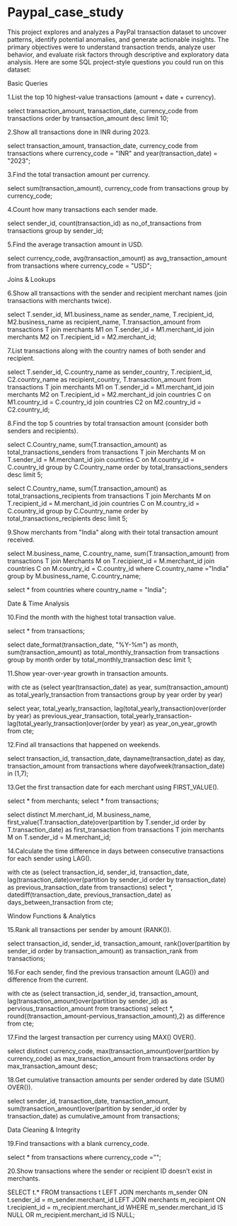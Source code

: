 # Paypal_case_study
This project explores and analyzes a PayPal transaction dataset to uncover patterns, identify potential anomalies, and generate actionable insights. The primary objectives were to understand transaction trends, analyze user behavior, and evaluate risk factors through descriptive and exploratory data analysis.
Here are some SQL project-style questions you could run on this dataset:

Basic Queries

1.List the top 10 highest-value transactions (amount + date + currency).


select transaction_amount, transaction_date, currency_code from transactions
order by transaction_amount desc
limit 10;


2.Show all transactions done in INR during 2023.


select transaction_amount, transaction_date, currency_code from transactions
where currency_code = "INR" and year(transaction_date) = "2023"; 


3.Find the total transaction amount per currency.


select sum(transaction_amount), currency_code from transactions
group by currency_code;


4.Count how many transactions each sender made.


select sender_id, count(transaction_id) as no_of_transactions from transactions
group by sender_id; 


5.Find the average transaction amount in USD.


select currency_code, avg(transaction_amount) as avg_transaction_amount from transactions
where currency_code = "USD"; 


Joins & Lookups

6.Show all transactions with the sender and recipient merchant names (join transactions with merchants twice).


select T.sender_id, M1.business_name as sender_name, T.recipient_id, M2.business_name as recipient_name, T.transaction_amount from transactions T
join merchants M1 on T.sender_id = M1.merchant_id
join merchants M2 on T.recipient_id = M2.merchant_id; 


7.List transactions along with the country names of both sender and recipient.


select T.sender_id, C.country_name as sender_country, T.recipient_id, C2.country_name as recipient_country, T.transaction_amount from transactions T
join merchants M1 on T.sender_id = M1.merchant_id
join merchants M2 on T.recipient_id = M2.merchant_id
join countries C on M1.country_id = C.country_id
join countries C2 on M2.country_id = C2.country_id;


8.Find the top 5 countries by total transaction amount (consider both senders and recipients).


select C.Country_name, sum(T.transaction_amount) as total_transactions_senders from transactions T 
join Merchants M on T.sender_id = M.merchant_id
join countries C on M.country_id = C.country_id
group by C.Country_name
order by total_transactions_senders desc
limit 5;


select C.Country_name, sum(T.transaction_amount) as total_transactions_recipients from transactions T 
join Merchants M on T.recipient_id = M.merchant_id
join countries C on M.country_id = C.country_id
group by C.Country_name
order by total_transactions_recipients desc
limit 5; 


9.Show merchants from "India" along with their total transaction amount received.


select M.business_name, C.country_name, sum(T.transaction_amount) from transactions T 
join Merchants M on T.recipient_id = M.merchant_id
join countries C on M.country_id = C.country_id
where C.country_name ="India"
group by M.business_name, C.country_name;

select * from countries
where country_name = "India"; 

Date & Time Analysis

10.Find the month with the highest total transaction value.


select * from transactions;

select date_format(transaction_date, "%Y-%m") as month, sum(transaction_amount) as total_monthly_transaction from transactions
group by month
order by total_monthly_transaction desc
limit 1; 


11.Show year-over-year growth in transaction amounts.


with cte as (select year(transaction_date) as year, sum(transaction_amount) as total_yearly_transaction from transactions
group by year
order by year)

select year, total_yearly_transaction, lag(total_yearly_transaction)over(order by year) as previous_year_transaction,
total_yearly_transaction-lag(total_yearly_transaction)over(order by year) as year_on_year_growth from cte; 



12.Find all transactions that happened on weekends.


select transaction_id, transaction_date, dayname(transaction_date) as day, transaction_amount from transactions
where dayofweek(transaction_date) in (1,7); 


13.Get the first transaction date for each merchant using FIRST_VALUE().


select * from merchants; 
select * from transactions;

select distinct M.merchant_id, M.business_name, first_value(T.transaction_date)over(partition by T.sender_id order by T.transaction_date) as first_transaction from transactions T
join merchants M on T.sender_id = M.merchant_id;



14.Calculate the time difference in days between consecutive transactions for each sender using LAG().


with cte as (select transaction_id, sender_id, transaction_date, lag(transaction_date)over(partition by sender_id order by transaction_date) as previous_transaction_date from transactions)
select *, datediff(transaction_date, previous_transaction_date) as days_between_transaction from cte;




Window Functions & Analytics

15.Rank all transactions per sender by amount (RANK()).


select transaction_id, sender_id, transaction_amount, rank()over(partition by sender_id order by transaction_amount) as transaction_rank from transactions;



16.For each sender, find the previous transaction amount (LAG()) and difference from the current.


with cte as (select transaction_id, sender_id, transaction_amount, lag(transaction_amount)over(partition by sender_id) as pervious_transaction_amount from transactions)
select *, round((transaction_amount-pervious_transaction_amount),2) as difference from cte; 



17.Find the largest transaction per currency using MAX() OVER().


select distinct currency_code, max(transaction_amount)over(partition by currency_code) as max_transaction_amount from transactions
order by max_transaction_amount desc; 



18.Get cumulative transaction amounts per sender ordered by date (SUM() OVER()).


select sender_id, transaction_date, transaction_amount, sum(transaction_amount)over(partition by sender_id order by transaction_date) as cumulative_amount from transactions;



Data Cleaning & Integrity

19.Find transactions with a blank currency_code.

select * from transactions
where currency_code =""; 

20.Show transactions where the sender or recipient ID doesn’t exist in merchants.

SELECT t.* FROM transactions t
LEFT JOIN merchants m_sender ON t.sender_id = m_sender.merchant_id
LEFT JOIN merchants m_recipient ON t.recipient_id = m_recipient.merchant_id
WHERE m_sender.merchant_id IS NULL OR m_recipient.merchant_id IS NULL;
